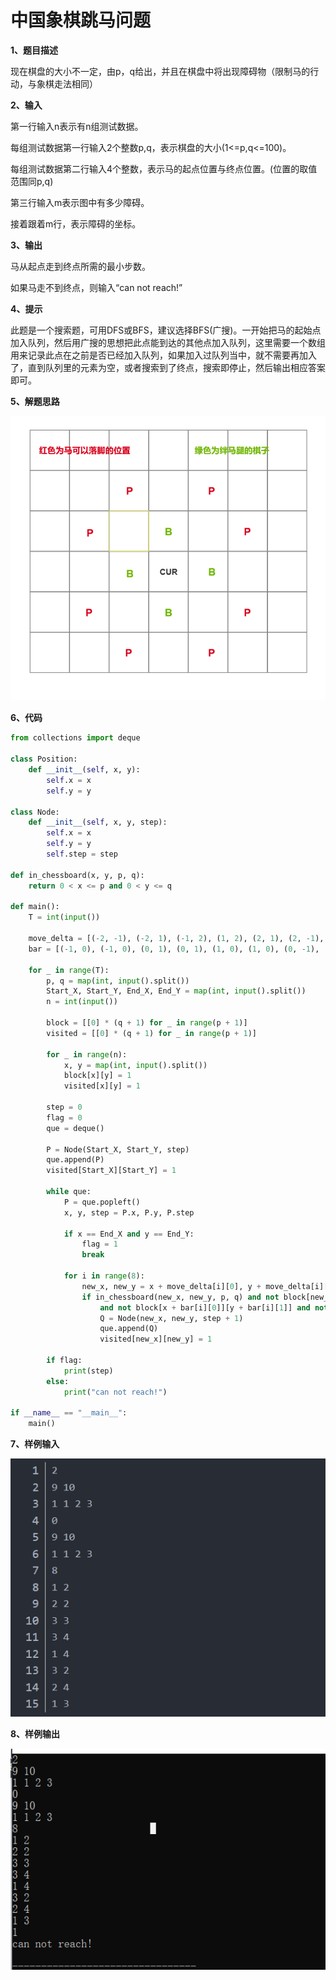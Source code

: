 # 中国象棋跳马问题



**1、题目描述**

现在棋盘的大小不一定，由p，q给出，并且在棋盘中将出现障碍物（限制马的行动，与象棋走法相同）



**2、输入**

第一行输入n表示有n组测试数据。

每组测试数据第一行输入2个整数p,q，表示棋盘的大小(1<=p,q<=100)。

每组测试数据第二行输入4个整数，表示马的起点位置与终点位置。(位置的取值范围同p,q)

第三行输入m表示图中有多少障碍。

接着跟着m行，表示障碍的坐标。

 

**3、输出**

马从起点走到终点所需的最小步数。

如果马走不到终点，则输入“can not reach!”

 

**4、提示**

此题是一个搜索题，可用DFS或BFS，建议选择BFS(广搜)。一开始把马的起始点加入队列，然后用广搜的思想把此点能到达的其他点加入队列，这里需要一个数组用来记录此点在之前是否已经加入队列，如果加入过队列当中，就不需要再加入了，直到队列里的元素为空，或者搜索到了终点，搜索即停止，然后输出相应答案即可。

 

**5、解题思路**

<img src=".\图片\1.png">

 

**6、代码**

```python
from collections import deque

class Position:
    def __init__(self, x, y):
        self.x = x
        self.y = y

class Node:
    def __init__(self, x, y, step):
        self.x = x
        self.y = y
        self.step = step

def in_chessboard(x, y, p, q):
    return 0 < x <= p and 0 < y <= q

def main():
    T = int(input())

    move_delta = [(-2, -1), (-2, 1), (-1, 2), (1, 2), (2, 1), (2, -1), (1, -2), (-1, -2)]
    bar = [(-1, 0), (-1, 0), (0, 1), (0, 1), (1, 0), (1, 0), (0, -1), (0, -1)]

    for _ in range(T):
        p, q = map(int, input().split())
        Start_X, Start_Y, End_X, End_Y = map(int, input().split())
        n = int(input())

        block = [[0] * (q + 1) for _ in range(p + 1)]
        visited = [[0] * (q + 1) for _ in range(p + 1)]

        for _ in range(n):
            x, y = map(int, input().split())
            block[x][y] = 1
            visited[x][y] = 1

        step = 0
        flag = 0
        que = deque()

        P = Node(Start_X, Start_Y, step)
        que.append(P)
        visited[Start_X][Start_Y] = 1

        while que:
            P = que.popleft()
            x, y, step = P.x, P.y, P.step

            if x == End_X and y == End_Y:
                flag = 1
                break

            for i in range(8):
                new_x, new_y = x + move_delta[i][0], y + move_delta[i][1]
                if in_chessboard(new_x, new_y, p, q) and not block[new_x][new_y] \
                    and not block[x + bar[i][0]][y + bar[i][1]] and not visited[new_x][new_y]:
                    Q = Node(new_x, new_y, step + 1)
                    que.append(Q)
                    visited[new_x][new_y] = 1

        if flag:
            print(step)
        else:
            print("can not reach!")

if __name__ == "__main__":
    main()

```

 

**7、样例输入**

<img src=".\图片\2.png">

**8、样例输出**

<img src=".\图片\3.png">  

 